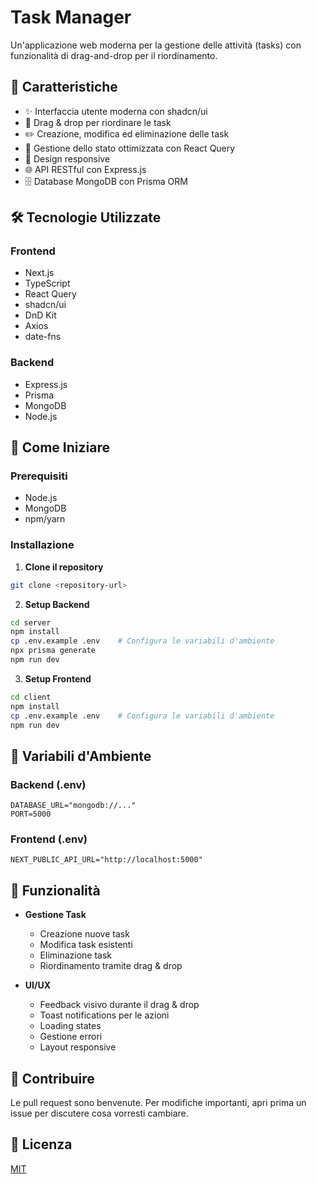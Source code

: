 # Task Manager

Un'applicazione web moderna per la gestione delle attività (tasks) con funzionalità di drag-and-drop per il riordinamento.

## 🚀 Caratteristiche

- ✨ Interfaccia utente moderna con shadcn/ui
- 🔄 Drag & drop per riordinare le task
- ✏️ Creazione, modifica ed eliminazione delle task
- 🎯 Gestione dello stato ottimizzata con React Query
- 📱 Design responsive
- 🌐 API RESTful con Express.js
- 🗄️ Database MongoDB con Prisma ORM

## 🛠️ Tecnologie Utilizzate

### Frontend
- Next.js
- TypeScript
- React Query
- shadcn/ui
- DnD Kit
- Axios
- date-fns

### Backend
- Express.js
- Prisma
- MongoDB
- Node.js

## 🚦 Come Iniziare

### Prerequisiti
- Node.js
- MongoDB
- npm/yarn

### Installazione

1. **Clone il repository**
```bash
git clone <repository-url>
```

2. **Setup Backend**
```bash
cd server
npm install
cp .env.example .env    # Configura le variabili d'ambiente
npx prisma generate
npm run dev
```

3. **Setup Frontend**
```bash
cd client
npm install
cp .env.example .env    # Configura le variabili d'ambiente
npm run dev
```

## 🔑 Variabili d'Ambiente

### Backend (.env)
```env
DATABASE_URL="mongodb://..."
PORT=5000
```

### Frontend (.env)
```env
NEXT_PUBLIC_API_URL="http://localhost:5000"
```

## 📝 Funzionalità

- **Gestione Task**
  - Creazione nuove task
  - Modifica task esistenti
  - Eliminazione task
  - Riordinamento tramite drag & drop

- **UI/UX**
  - Feedback visivo durante il drag & drop
  - Toast notifications per le azioni
  - Loading states
  - Gestione errori
  - Layout responsive

## 👥 Contribuire

Le pull request sono benvenute. Per modifiche importanti, apri prima un issue per discutere cosa vorresti cambiare.

## 📄 Licenza

[MIT](https://choosealicense.com/licenses/mit/)
